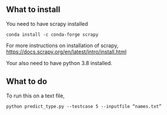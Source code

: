 ## What to install
You need to have scrapy installed
```
conda install -c conda-forge scrapy
```
For more instructions on installation of scrapy,
https://docs.scrapy.org/en/latest/intro/install.html


Your also need to have python 3.8 installed.

## What to do
To run this on a text file,
```
python predict_type.py --testcase 5 --inputfile “names.txt”
```
